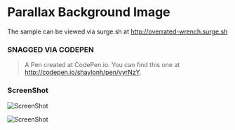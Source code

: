 # Parallax Background Image
The sample can be viewed via surge.sh at http://overrated-wrench.surge.sh

### SNAGGED VIA CODEPEN
> A Pen created at CodePen.io. You can find this one at http://codepen.io/shaylonh/pen/vyrNzY.

### ScreenShot

![ScreenShot](/images/parker.png?raw=true "ScreenShot")

![ScreenShot](/images/hart.png?raw=true "ScreenShot")
